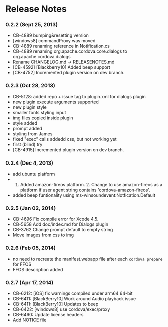 <!--
#
# Licensed to the Apache Software Foundation (ASF) under one
# or more contributor license agreements.  See the NOTICE file
# distributed with this work for additional information
# regarding copyright ownership.  The ASF licenses this file
# to you under the Apache License, Version 2.0 (the
# "License"); you may not use this file except in compliance
# with the License.  You may obtain a copy of the License at
# 
# http://www.apache.org/licenses/LICENSE-2.0
# 
# Unless required by applicable law or agreed to in writing,
# software distributed under the License is distributed on an
# "AS IS" BASIS, WITHOUT WARRANTIES OR CONDITIONS OF ANY
#  KIND, either express or implied.  See the License for the
# specific language governing permissions and limitations
# under the License.
#
-->
# Release Notes

### 0.2.2 (Sept 25, 2013)
* CB-4889 bumping&resetting version
* [windows8] commandProxy was moved
* CB-4889 renaming reference in Notification.cs
* CB-4889 renaming org.apache.cordova.core.dialogs to org.apache.cordova.dialogs
* Rename CHANGELOG.md -> RELEASENOTES.md
* [CB-4592] [Blackberry10] Added beep support
* [CB-4752] Incremented plugin version on dev branch.

 ### 0.2.3 (Oct 28, 2013)
* CB-5128: added repo + issue tag to plugin.xml for dialogs plugin
* new plugin execute arguments supported
* new plugin style
* smaller fonts styling input
* img files copied inside plugin
* style added
* prompt added
* styling from James
* fixed "exec" calls addedd css, but not working yet
* first (blind) try
* [CB-4915] Incremented plugin version on dev branch.

 
### 0.2.4 (Dec 4, 2013)
* add ubuntu platform
* 1. Added amazon-fireos platform. 2. Change to use amazon-fireos as a platform if user agent string contains 'cordova-amazon-fireos'.
* added beep funtionality using ms-winsoundevent:Notfication.Default

### 0.2.5 (Jan 02, 2014)
* CB-4696 Fix compile error for Xcode 4.5.
* CB-5658 Add doc/index.md for Dialogs plugin
* CB-3762 Change prompt default to empty string
* Move images from css to img

### 0.2.6 (Feb 05, 2014)
* no need to recreate the manifest.webapp file after each `cordova prepare` for FFOS
* FFOS description added

### 0.2.7 (Apr 17, 2014)
* CB-6212: [iOS] fix warnings compiled under arm64 64-bit
* CB-6411: [BlackBerry10] Work around Audio playback issue
* CB-6411: [BlackBerry10] Updates to beep
* CB-6422: [windows8] use cordova/exec/proxy
* CB-6460: Update license headers
* Add NOTICE file
